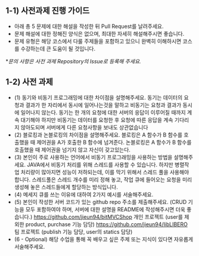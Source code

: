 ## 1-1) 사전과제 진행 가이드

- 아래 총 5 문제에 대한 해설을 작성한 뒤 Pull Request를 날려주세요.
- 문제 해설에 대한 정해진 양식은 없으며, 최대한 자세히 해설해주시면 좋습니다.
- 문제 유형은 해당 코스에서 다룰 주제들을 포함하고 있으니 완벽히 이해하시면 코스를 수강하는데 큰 도움이 될 것입니다.

**문의 사항은 사전 과제 Repository의 Issue로 등록해 주세요.*
  


## 1-2) 사전 과제

- (1) 동기와 비동기 프로그래밍에 대한 차이점을 설명해주세요.
동기는 데이터의 요청과 결과가 한 자리에서 동시에 일어나는것을 말하고 비동기는 요청과 결과가 동시에 일어나지 않는다.
동기는 한 개의 요청에 대한 서버의 응답이 이루어질 때까지 계속 대기해야 하지만 비동기는 데이터를 요청한 후 요청에 따른 응답을 계속 기다리지 않아도되며 서버에게 다른 요청사항을 보내도 상관없습니다
- (2) 블로킹과 논블로킹의 차이점을 설명해주세요.
블로킹은 A 함수가 B 함수를 호출했을 때 제어권을 A가 호출한 B 함수에 넘겨준다.
논블로킹은 A 함수가 B 함수를 호출했을 때 제어권을 넘기지 않고 자신이 갖고있는다.
- (3) 본인이 주로 사용하는 언어에서 비동기 프로그래밍을 사용하는 방법을 설명해주세요.
JAVA에서 비동기 처리를 위해 스레드를 사용할 수 있습니다. 하지만 병렬작업 처리량이 많아지면 성능이 저하되는데, 이를 막기 위해서 스레드 풀을 사용해야 합니다. 
스레드풀은 스레드 개수를 미리 정해 놓고, 작업 큐에 들어오는 요청을 미리 생성해 놓은 스레드들에게 할당하는 방식입니다. 
- (4) 메세지 큐를 쓰는 이유에 대하여 2가지 예시를 서술해주세요.
- (5) 본인이 작성한 서버 코드가 있는 github repo 주소를 제출해주세요. (CRUD 기능을 모두 포함하여야 하며, 서버에 대한 설명을 README에 작성해주시면 더욱 좋습니다.) 
https://github.com/jieun94/bitMVCShop
개인 프로젝트 (user를 제외한 product, purchase 기능 담당)
https://github.com/jieun94/libLIBERO
팀 프로젝트 (publish 기능 담당, user의 statics 담당)
- (6 - Optional) 해당 수업을 통해 꼭 배우고 싶은 주제 또는 지식이 있다면 자유롭게 서술해주세요.
